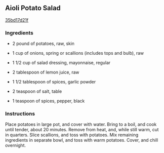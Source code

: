 ## Aioli Potato Salad

[35bd17d21f](http://www.vegetariantimes.com/recipe/aioli-potato-salad/)

### Ingredients

 - 2 pound of potatoes, raw, skin

 - 1 cup of onions, spring or scallions (includes tops and bulb), raw

 - 1 1/2 cup of salad dressing, mayonnaise, regular

 - 2 tablespoon of lemon juice, raw

 - 1 1/2 tablespoon of spices, garlic powder

 - 2 teaspoon of salt, table

 - 1 teaspoon of spices, pepper, black

### Instructions

Place potatoes in large pot, and cover with water. Bring to a boil, and cook until tender, about 20 minutes. Remove from heat, and, while still warm, cut in quarters. Slice scallions, and toss with potatoes. Mix remaining ingredients in separate bowl, and toss with warm potatoes. Cover, and chill overnight.